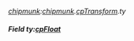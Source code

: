 _[chipmunk](../../modules/chipmunk/chipmunk-module.md):[chipmunk](../../modules/chipmunk/chipmunk-module.md).[cpTransform](../../modules/chipmunk/chipmunk-cptransform.md).ty_
##### Field ty:[cpFloat](../../modules/chipmunk/chipmunk-cpfloat.md)
